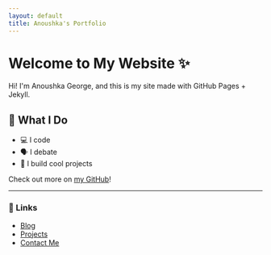 ```yaml
---
layout: default
title: Anoushka's Portfolio
---
```


# Welcome to My Website ✨

Hi! I'm Anoushka George, and this is my site made with GitHub Pages + Jekyll.

## 🧠 What I Do

- 💻 I code
- 🗣️ I debate
- 🚀 I build cool projects

Check out more on [my GitHub](https://github.com/anoushkageorge)!

---

### 🔗 Links

- [Blog](./blog)
- [Projects](./projects)
- [Contact Me](mailto:youremail@example.com)
